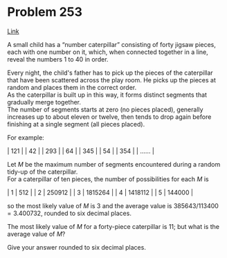 # Problem 253

[Link](https://projecteuler.net/problem=253)

A small child has a “number caterpillar” consisting of forty jigsaw pieces, each with one number on it, which, when connected together in a line, reveal the numbers $1$ to $40$ in order.

Every night, the child's father has to pick up the pieces of the caterpillar that have been scattered across the play room. He picks up the pieces at random and places them in the correct order.  
As the caterpillar is built up in this way, it forms distinct segments that gradually merge together.  
The number of segments starts at zero (no pieces placed), generally increases up to about eleven or twelve, then tends to drop again before finishing at a single segment (all pieces placed).

For example:

| 121 |
| 42  |
| 293 |
| 64  |
| 345 |
| 54  |
| 354 |
| ……  |

Let $M$ be the maximum number of segments encountered during a random tidy-up of the caterpillar.  
For a caterpillar of ten pieces, the number of possibilities for each $M$ is

| 1 | 512     |
| 2 | 250912  |
| 3 | 1815264 |
| 4 | 1418112 |
| 5 | 144000  |

so the most likely value of $M$ is $3$ and the average value is $385643/113400 = 3.400732$, rounded to six decimal places.

The most likely value of $M$ for a forty-piece caterpillar is $11$; but what is the average value of $M$?

Give your answer rounded to six decimal places.
